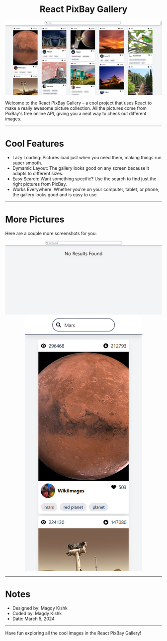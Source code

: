 <h1 align="center">React PixBay Gallery</h1>

<div align="center">
    <img src="Screenshots\Pixbay-Gallery_2.png" />
</div>

Welcome to the React PixBay Gallery – a cool project that uses React to make a really awesome picture collection. All the pictures come from PixBay's free online API, giving you a neat way to check out different images.

---

<h1>Cool Features</h1>

- Lazy Loading: Pictures load just when you need them, making things run super smooth.
- Dymamic Layout: The gallery looks good on any screen because it adapts to different sizes.
- Easy Search: Want something specific? Use the search to find just the right pictures from PixBay.
- Works Everywhere: Whether you're on your computer, tablet, or phone, the gallery looks good and is easy to use.

---

<h1>More Pictures</h1>

Here are a couple more screenshots for you:

<div align="center">
    <img src="Screenshots\Pixbay-Gallery_3.png" />
</div>
<div align="center">
    <img src="Screenshots\Pixbay-Gallery_1.png" />
</div>

---

<h1>Notes</h1>

- Designed by: Magdy Kishk
- Coded by: Magdy Kishk
- Date: March 5, 2024

---

Have fun exploring all the cool images in the React PixBay Gallery!
